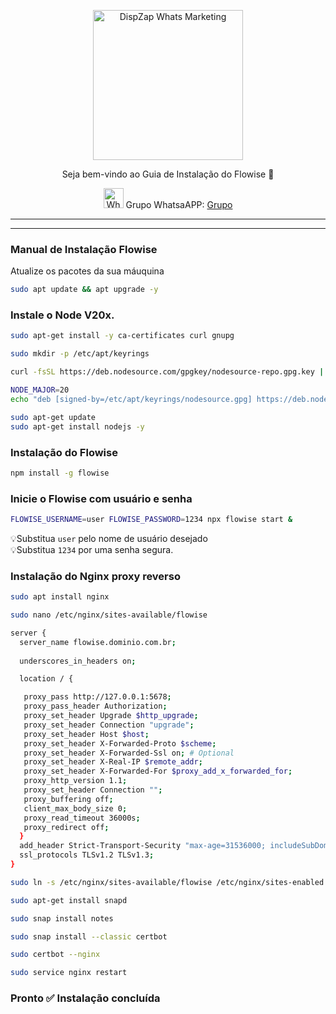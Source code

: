 <p align="center">
<img src="https://cwmkt.com.br/wp-content/uploads/2023/08/logo-github-cwmkt.svg" alt="DispZap Whats Marketing" width="240" />
<p align="center">Seja bem-vindo ao Guia de Instalação do Flowise 🚀</p>
</p>
  
<p align="center">
<img src="https://whatsapp.com/favicon.ico" alt="WhatsAPP-logo" width="32" />
<span>Grupo WhatsaAPP: </span>
<a href="https://chat.whatsapp.com/H725cLemtTY5iAW6lFScPF" target="_blank">Grupo</a>
</p>

<hr />
<hr />

 
### Manual de Instalação Flowise

Atualize os pacotes da sua máuquina

```bash
sudo apt update && apt upgrade -y
```

### Instale o Node V20x.

```bash
sudo apt-get install -y ca-certificates curl gnupg
```

```bash
sudo mkdir -p /etc/apt/keyrings
```

```bash
curl -fsSL https://deb.nodesource.com/gpgkey/nodesource-repo.gpg.key | sudo gpg --dearmor -o /etc/apt/keyrings/nodesource.gpg
```

```bash
NODE_MAJOR=20
echo "deb [signed-by=/etc/apt/keyrings/nodesource.gpg] https://deb.nodesource.com/node_$NODE_MAJOR.x nodistro main" | sudo tee /etc/apt/sources.list.d/nodesource.list
```

```bash
sudo apt-get update
sudo apt-get install nodejs -y
```

### Instalação do Flowise

```bash
npm install -g flowise
```

### Inicie o Flowise com usuário e senha
```bash
FLOWISE_USERNAME=user FLOWISE_PASSWORD=1234 npx flowise start &
```

💡Substitua `user` pelo nome de usuário desejado<br>
💡Substitua `1234` por uma senha segura.

### Instalação do Nginx proxy reverso

```bash
sudo apt install nginx
```

```bash
sudo nano /etc/nginx/sites-available/flowise
```

```bash
server {
  server_name flowise.dominio.com.br;
  
  underscores_in_headers on;

  location / {

   proxy_pass http://127.0.0.1:5678;
   proxy_pass_header Authorization;
   proxy_set_header Upgrade $http_upgrade;
   proxy_set_header Connection "upgrade";
   proxy_set_header Host $host;
   proxy_set_header X-Forwarded-Proto $scheme;
   proxy_set_header X-Forwarded-Ssl on; # Optional
   proxy_set_header X-Real-IP $remote_addr;
   proxy_set_header X-Forwarded-For $proxy_add_x_forwarded_for;
   proxy_http_version 1.1;
   proxy_set_header Connection "";
   proxy_buffering off;
   client_max_body_size 0;
   proxy_read_timeout 36000s;
   proxy_redirect off;
  }
  add_header Strict-Transport-Security "max-age=31536000; includeSubDomains" always;
  ssl_protocols TLSv1.2 TLSv1.3;
} 
  ```

```bash
sudo ln -s /etc/nginx/sites-available/flowise /etc/nginx/sites-enabled
```

```bash
sudo apt-get install snapd
```

```bash 
sudo snap install notes
```

```bash
sudo snap install --classic certbot
```

```bash  
sudo certbot --nginx
```

```bash  
sudo service nginx restart
```

### Pronto ✅ Instalação concluída
